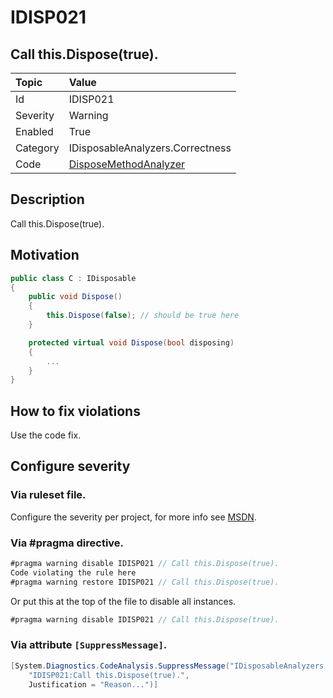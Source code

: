 # IDISP021
## Call this.Dispose(true).

| Topic    | Value
| :--      | :-- |
| Id       | IDISP021
| Severity | Warning
| Enabled  | True
| Category | IDisposableAnalyzers.Correctness
| Code     | [DisposeMethodAnalyzer]([DisposeMethodAnalyzer](https://github.com/DotNetAnalyzers/IDisposableAnalyzers/blob/master/IDisposableAnalyzers/Analyzers/DisposeMethodAnalyzer.cs))

## Description

Call this.Dispose(true).

## Motivation

```cs
public class C : IDisposable
{
    public void Dispose()
    {
        this.Dispose(false); // should be true here
    }

    protected virtual void Dispose(bool disposing)
    {
        ...
    }
}
```

## How to fix violations

Use the code fix.

<!-- start generated config severity -->
## Configure severity

### Via ruleset file.

Configure the severity per project, for more info see [MSDN](https://msdn.microsoft.com/en-us/library/dd264949.aspx).

### Via #pragma directive.
```C#
#pragma warning disable IDISP021 // Call this.Dispose(true).
Code violating the rule here
#pragma warning restore IDISP021 // Call this.Dispose(true).
```

Or put this at the top of the file to disable all instances.
```C#
#pragma warning disable IDISP021 // Call this.Dispose(true).
```

### Via attribute `[SuppressMessage]`.

```C#
[System.Diagnostics.CodeAnalysis.SuppressMessage("IDisposableAnalyzers.Correctness", 
    "IDISP021:Call this.Dispose(true).", 
    Justification = "Reason...")]
```
<!-- end generated config severity -->